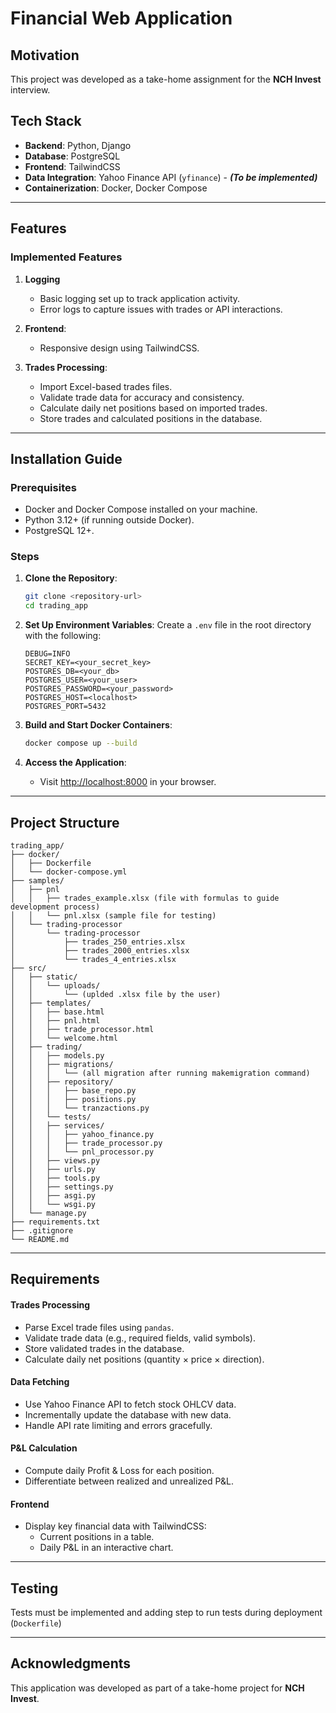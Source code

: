 # Financial Web Application

## Motivation

This project was developed as a take-home assignment for the **NCH Invest** interview.

## Tech Stack

- **Backend**: Python, Django
- **Database**: PostgreSQL
- **Frontend**: TailwindCSS
- **Data Integration**: Yahoo Finance API (`yfinance`) -  **_(To be implemented)_**
- **Containerization**: Docker, Docker Compose

---

## Features

### Implemented Features

1. **Logging**
    - Basic logging set up to track application activity.
    - Error logs to capture issues with trades or API interactions.

2. **Frontend**:
    - Responsive design using TailwindCSS.

3. **Trades Processing**:
    - Import Excel-based trades files.
    - Validate trade data for accuracy and consistency.
    - Calculate daily net positions based on imported trades.
    - Store trades and calculated positions in the database.

---

## Installation Guide

### Prerequisites

- Docker and Docker Compose installed on your machine.
- Python 3.12+ (if running outside Docker).
- PostgreSQL 12+.

### Steps

1. **Clone the Repository**:
   ```bash
   git clone <repository-url>
   cd trading_app
   ```

2. **Set Up Environment Variables**:
   Create a `.env` file in the root directory with the following:
   ```env
   DEBUG=INFO
   SECRET_KEY=<your_secret_key>
   POSTGRES_DB=<your_db>
   POSTGRES_USER=<your_user>
   POSTGRES_PASSWORD=<your_password>
   POSTGRES_HOST=<localhost>
   POSTGRES_PORT=5432
   ```

3. **Build and Start Docker Containers**:
   ```bash
   docker compose up --build
   ```

4. **Access the Application**:
    - Visit [http://localhost:8000](http://localhost:8000) in your browser.

---

## Project Structure

```
trading_app/
├── docker/
│   ├── Dockerfile
│   └── docker-compose.yml
├── samples/
│   ├── pnl
│   │   ├── trades_example.xlsx (file with formulas to guide development process)
│   │   └── pnl.xlsx (sample file for testing)
│   └── trading-processor
│       └── trading-processor
│           ├── trades_250_entries.xlsx
│           ├── trades_2000_entries.xlsx
│           └── trades_4_entries.xlsx
├── src/
│   ├── static/
│   │   └── uploads/
│   │       └── (uplded .xlsx file by the user)
│   ├── templates/
│   │   ├── base.html
│   │   ├── pnl.html
│   │   ├── trade_processor.html
│   │   └── welcome.html
│   ├── trading/
│   │   ├── models.py
│   │   ├── migrations/
│   │   │   └── (all migration after running makemigration command)
│   │   ├── repository/
│   │   │   ├── base_repo.py
│   │   │   ├── positions.py
│   │   │   └── tranzactions.py
│   │   └── tests/
│   │   ├── services/
│   │   │   ├── yahoo_finance.py
│   │   │   ├── trade_processor.py
│   │   │   └── pnl_processor.py
│   │   ├── views.py
│   │   ├── urls.py
│   │   ├── tools.py
│   │   ├── settings.py
│   │   ├── asgi.py
│   │   └── wsgi.py
│   └── manage.py
├── requirements.txt
├── .gitignore
└── README.md
```

---

## Requirements

#### Trades Processing

- Parse Excel trade files using `pandas`.
- Validate trade data (e.g., required fields, valid symbols).
- Store validated trades in the database.
- Calculate daily net positions (quantity × price × direction).

#### Data Fetching

- Use Yahoo Finance API to fetch stock OHLCV data.
- Incrementally update the database with new data.
- Handle API rate limiting and errors gracefully.

#### P&L Calculation

- Compute daily Profit & Loss for each position.
- Differentiate between realized and unrealized P&L.

#### Frontend

- Display key financial data with TailwindCSS:
    - Current positions in a table.
    - Daily P&L in an interactive chart.

---

## Testing

Tests must be implemented and adding step to run tests during deployment (`Dockerfile`)

---

## Acknowledgments

This application was developed as part of a take-home project for **NCH Invest**.
